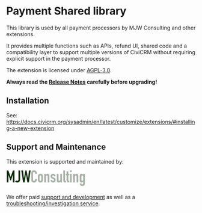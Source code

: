 # Payment Shared library

This library is used by all payment processors by MJW Consulting and other extensions.

It provides multiple functions such as APIs, refund UI, shared code and a compatibility layer to support multiple versions of CiviCRM without requiring explicit support in the payment processor.

The extension is licensed under [AGPL-3.0](LICENSE.txt).

**Always read the [Release Notes](https://lab.civicrm.org/extensions/mjwshared/blob/master/docs/releasenotes.md) carefully before upgrading!**

## Installation

See: https://docs.civicrm.org/sysadmin/en/latest/customize/extensions/#installing-a-new-extension

## Support and Maintenance
This extension is supported and maintained by:

[![MJW Consulting](docs/images/mjwconsulting.jpg)](https://www.mjwconsult.co.uk)

We offer paid [support and development](https://mjw.pt/support) as well as a [troubleshooting/investigation service](https://mjw.pt/investigation).
